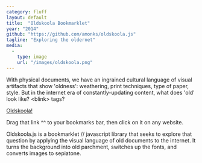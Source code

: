 ```yaml
---
category: fluff
layout: default
title:  "Oldskoola Bookmarklet"
year: "2014"
github: "https://github.com/amonks/oldskoola.js"
tagline: "Exploring the oldernet"
media:
  -
    type: image
    url: "/images/oldskoola.png"
---
```

With physical documents, we have an ingrained cultural language of visual artifacts that show 'oldness': weathering, print techniques, type of paper, style. But in the internet era of constantly-updating content, what does 'old' look like? &lt;blink&gt; tags?

<a href='javascript:var bodyTag = document.getElementsByTagName("body")[0];var script = document.createElement("script");script.src = "//raw.github.com/amonks/oldskoola.js/master/oldskoola.min.js";bodyTag.appendChild(script);script.onload = script.onreadystatechange = function() {oldskoola();};'>Oldskoola!</a>

Drag that link ^^ to your bookmarks bar, then click on it on any website.

Oldskoola.js is a bookmarklet // javascript library that seeks to explore that question by applying the visual language of old documents to the internet. It turns the background into old parchment, switches up the fonts, and converts images to sepiatone.
